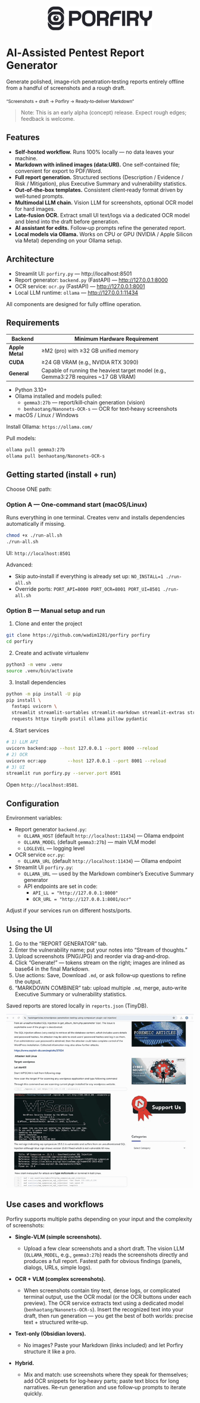 
<p align="center">
  <img src="static/logo.png" alt="Porfiry logo" width="280" />
</p>

# AI‑Assisted Pentest Report Generator



Generate polished, image‑rich penetration‑testing reports entirely offline from a handful of screenshots and a rough draft.

<sub>“Screenshots + draft → Porfiry → Ready‑to‑deliver Markdown”</sub>

> Note: This is an early alpha (concept) release. Expect rough edges; feedback is welcome.


## Features

- **Self‑hosted workflow.** Runs 100% locally — no data leaves your machine.
- **Markdown with inlined images (data:URI).** One self‑contained file; convenient for export to PDF/Word.
- **Full report generation.** Structured sections (Description / Evidence / Risk / Mitigation), plus Executive Summary and vulnerability statistics.
- **Out‑of‑the‑box templates.** Consistent client‑ready format driven by well‑tuned prompts.
- **Multimodal LLM chain.** Vision LLM for screenshots, optional OCR model for hard images.
- **Late‑fusion OCR.** Extract small UI text/logs via a dedicated OCR model and blend into the draft before generation.
- **AI assistant for edits.** Follow‑up prompts refine the generated report.
- **Local models via Ollama.** Works on CPU or GPU (NVIDIA / Apple Silicon via Metal) depending on your Ollama setup.


## Architecture

- Streamlit UI: `porfiry.py` — http://localhost:8501
- Report generator: `backend.py` (FastAPI) — http://127.0.0.1:8000
- OCR service: `ocr.py` (FastAPI) — http://127.0.0.1:8001
- Local LLM runtime: `ollama` — http://127.0.0.1:11434

All components are designed for fully offline operation.


## Requirements

| Backend         | Minimum Hardware Requirement |
|-----------------|------------------------------|
| **Apple Metal** | ≥M2 (pro) with ≥32 GB unified memory |
| **CUDA**        | ≥24 GB VRAM (e.g., NVIDIA RTX 3090) |
| **General**     | Capable of running the heaviest target model (e.g., Gemma3:27B requires ~17 GB VRAM) |

- Python 3.10+
- Ollama installed and models pulled:
  - `gemma3:27b` — report/kill‑chain generation (vision)
  - `benhaotang/Nanonets-OCR-s` — OCR for text‑heavy screenshots
- macOS / Linux / Windows

Install Ollama: `https://ollama.com/`

Pull models:
```bash
ollama pull gemma3:27b
ollama pull benhaotang/Nanonets-OCR-s
```


## Getting started (install + run)

Choose ONE path:

### Option A — One‑command start (macOS/Linux)
Runs everything in one terminal. Creates venv and installs dependencies automatically if missing.
```bash
chmod +x ./run-all.sh
./run-all.sh
```
UI: `http://localhost:8501`

Advanced:
- Skip auto‑install if everything is already set up: `NO_INSTALL=1 ./run-all.sh`
- Override ports: `PORT_API=8000 PORT_OCR=8001 PORT_UI=8501 ./run-all.sh`

### Option B — Manual setup and run
1) Clone and enter the project
```bash
git clone https://github.com/wadim1281/porfiry porfiry
cd porfiry
```

2) Create and activate virtualenv
```bash
python3 -m venv .venv
source .venv/bin/activate
```

3) Install dependencies
```bash
python -m pip install -U pip
pip install \
  fastapi uvicorn \
  streamlit streamlit-sortables streamlit-markdown streamlit-extras streamlit-draggable-list \
  requests httpx tinydb psutil ollama pillow pydantic
```
4) Start services
```bash
# 1) LLM API
uvicorn backend:app --host 127.0.0.1 --port 8000 --reload
# 2) OCR
uvicorn ocr:app        --host 127.0.0.1 --port 8001 --reload
# 3) UI
streamlit run porfiry.py --server.port 8501
```
Open `http://localhost:8501`.


## Configuration

Environment variables:
- Report generator `backend.py`:
  - `OLLAMA_HOST` (default `http://localhost:11434`) — Ollama endpoint
  - `OLLAMA_MODEL` (default `gemma3:27b`) — main VLM model
  - `LOGLEVEL` — logging level
- OCR service `ocr.py`:
  - `OLLAMA_URL` (default `http://localhost:11434`) — Ollama endpoint
- Streamlit UI `porfiry.py`:
  - `OLLAMA_URL` — used by the Markdown combiner’s Executive Summary generator
  - API endpoints are set in code:
    - `API_LL = "http://127.0.0.1:8000"`
    - `OCR_URL = "http://127.0.0.1:8001/ocr"`

Adjust if your services run on different hosts/ports.


## Using the UI

1. Go to the “REPORT GENERATOR” tab.
2. Enter the vulnerability name; put your notes into “Stream of thoughts.”
3. Upload screenshots (PNG/JPG) and reorder via drag‑and‑drop.
4. Click “Generate!” — tokens stream on the right; images are inlined as base64 in the final Markdown.
5. Use actions: Save, Download `.md`, or ask follow‑up questions to refine the output.
6. “MARKDOWN COMBINER” tab: upload multiple `.md`, merge, auto‑write Executive Summary or vulnerability statistics.

Saved reports are stored locally in `reports.json` (TinyDB).

![Demo](static/demo.gif)


## Use cases and workflows

Porfiry supports multiple paths depending on your input and the complexity of screenshots:

- **Single‑VLM (simple screenshots).**
  - Upload a few clear screenshots and a short draft. The vision LLM (`OLLAMA_MODEL`, e.g., `gemma3:27b`) reads the screenshots directly and produces a full report. Fastest path for obvious findings (panels, dialogs, URLs, simple logs).

- **OCR + VLM (complex screenshots).**
  - When screenshots contain tiny text, dense logs, or complicated terminal output, use the OCR modal (or the OCR buttons under each preview). The OCR service extracts text using a dedicated model (`benhaotang/Nanonets-OCR-s`). Insert the recognized text into your draft, then run generation — you get the best of both worlds: precise text + structured write‑up.

- **Text‑only (Obsidian lovers).**
  - No images? Paste your Markdown (links included) and let Porfiry structure it like a pro.

- **Hybrid.**
  - Mix and match: use screenshots where they speak for themselves; add OCR snippets for log‑heavy parts; paste text blocs for long narratives. Re‑run generation and use follow‑up prompts to iterate quickly.

